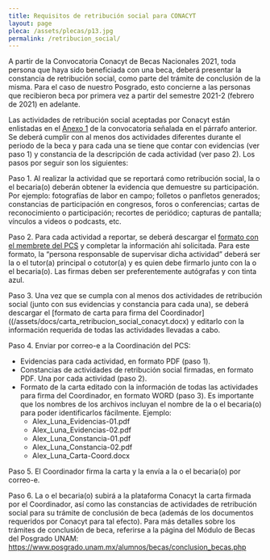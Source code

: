 ```yaml
---
title: Requisitos de retribución social para CONACYT
layout: page
pleca: /assets/plecas/p13.jpg
permalink: /retribucion_social/
---
```


A partir de la Convocatoria Conacyt de Becas Nacionales 2021, toda persona que haya sido beneficiada con una beca, deberá presentar la constancia de retribución social, como parte del trámite de conclusión de la misma. Para el caso de nuestro Posgrado, esto concierne a las personas que recibieron beca por primera vez a partir del semestre 2021-2 (febrero de 2021) en adelante.

Las actividades de retribución social aceptadas por Conacyt están enlistadas en el [Anexo 1](/assets/docs/anexo_1_actividades_retribucion_social) de la convocatoria señalada en el párrafo anterior. Se deberá cumplir con al menos dos actividades diferentes durante el periodo de la beca y para cada una se tiene que contar con evidencias (ver paso 1) y constancia de la descripción de cada actividad (ver paso 2). Los pasos por seguir son los siguientes:

Paso 1. Al realizar la actividad que se reportará como retribución social, la o el becaria(o) deberán obtener la evidencia que demuestre su participación. Por ejemplo: fotografías de labor en campo; folletos o panfletos generados; constancias de participación en congresos, foros o conferencias; cartas de reconocimiento o participación; recortes de periódico; capturas de pantalla; vínculos a videos o podcasts, etc.

Paso 2. Para cada actividad a reportar, se deberá descargar el [formato con el membrete del PCS](/assets/docs/constancia_retribucion_social_conacyt.docx) y completar la información ahí solicitada. Para este formato, la “persona responsable de supervisar dicha actividad” deberá ser la o el tutor(a) principal o cotutor(a) y es quien debe firmarlo junto con la o el becaria(o). Las firmas deben ser preferentemente autógrafas y con tinta azul.

Paso 3. Una vez que se cumpla con al menos dos actividades de retribución social (junto con sus evidencias y constancia para cada una), se deberá descargar el [formato de carta para firma del Coordinador]((/assets/docs/carta_retribucion_social_conacyt.docx) y editarlo con la información requerida de todas las actividades llevadas a cabo. 

Paso 4. Enviar por correo-e a la Coordinación del PCS: 
 - Evidencias para cada actividad, en formato PDF (paso 1).
 - Constancias de actividades de retribución social firmadas, en formato PDF. Una por cada actividad (paso 2).
 - Formato de la carta editado con la información de todas las actividades para firma del Coordinador, en formato WORD (paso 3).
Es importante que los nombres de los archivos incluyan el nombre de la o el becaria(o) para poder identificarlos fácilmente. Ejemplo:
     -	Alex_Luna_Evidencias-01.pdf
     -	Alex_Luna_Evidencias-02.pdf
     -	Alex_Luna_Constancia-01.pdf
     -	Alex_Luna_Constancia-02.pdf
     -	Alex_Luna_Carta-Coord.docx

Paso 5. El Coordinador firma la carta y la envía a la o el becaria(o) por correo-e. 

Paso 6. La o el becaria(o) subirá a la plataforma Conacyt la carta firmada por el Coordinador, así como las constancias de actividades de retribución social para su trámite de conclusión de beca (además de los documentos requeridos por Conacyt para tal efecto). Para más detalles sobre los trámites de conclusión de beca, referirse a la página del Módulo de Becas del Posgrado UNAM: <https://www.posgrado.unam.mx/alumnos/becas/conclusion_becas.php>


